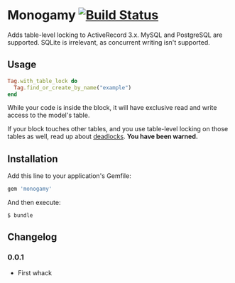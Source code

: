 # Monogamy [![Build Status](https://api.travis-ci.org/mceachen/monogamy.png?branch=master)](https://travis-ci.org/mceachen/monogamy)

Adds table-level locking to ActiveRecord 3.x. MySQL and PostgreSQL are supported. SQLite is
irrelevant, as concurrent writing isn't supported.

## Usage

```ruby
Tag.with_table_lock do
  Tag.find_or_create_by_name("example")
end
```

While your code is inside the block, it will have exclusive read and write access to the model's
table.

If your block touches other tables, and you use table-level locking on those tables as well,
read up about [deadlocks](http://en.wikipedia.org/wiki/Deadlock). **You have been warned.**

## Installation

Add this line to your application's Gemfile:

``` ruby
gem 'monogamy'
```

And then execute:

    $ bundle

## Changelog

### 0.0.1

* First whack
